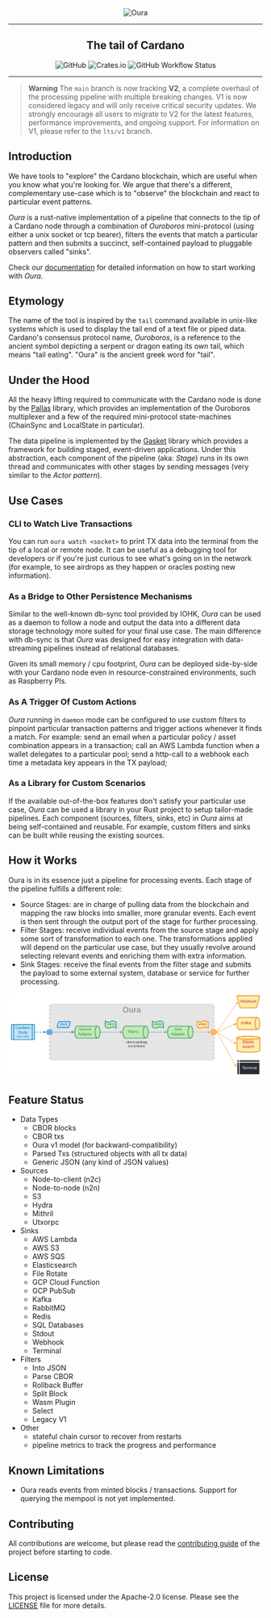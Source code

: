 <div align="center">
    <img src="assets/logo.svg" alt="Oura" width="500">
    <hr />
        <h2 align="center" style="border-bottom: none">The tail of Cardano</h2>
        <img alt="GitHub" src="https://img.shields.io/github/license/txpipe/oura" />
        <img alt="Crates.io" src="https://img.shields.io/crates/v/oura" />
        <img alt="GitHub Workflow Status" src="https://img.shields.io/github/actions/workflow/status/txpipe/oura/validate.yml" />
    <hr/>
</div>

> **Warning**
> The `main` branch is now tracking **V2**, a complete overhaul of the processing pipeline with multiple breaking changes. V1 is now considered legacy and will only receive critical security updates. We strongly encourage all users to migrate to V2 for the latest features, performance improvements, and ongoing support. For information on V1, please refer to the `lts/v1` branch.

## Introduction

We have tools to "explore" the Cardano blockchain, which are useful when you know what you're looking for. We argue that there's a different, complementary use-case which is to "observe" the blockchain and react to particular event patterns.

_Oura_ is a rust-native implementation of a pipeline that connects to the tip of a Cardano node through a combination of _Ouroboros_ mini-protocol (using either a unix socket or tcp bearer), filters the events that match a particular pattern and then submits a succinct, self-contained payload to pluggable observers called "sinks".

Check our [documentation](https://docs.txpipe.io/oura/v2) for detailed information on how to start working with _Oura_.

## Etymology

The name of the tool is inspired by the `tail` command available in unix-like systems which is used to display the tail end of a text file or piped data. Cardano's consensus protocol name, _Ouroboros_, is a reference to the ancient symbol depicting a serpent or dragon eating its own tail, which means "tail eating". "Oura" is the ancient greek word for "tail".

## Under the Hood

All the heavy lifting required to communicate with the Cardano node is done by the [Pallas](https://github.com/txpipe/pallas) library, which provides an implementation of the Ouroboros multiplexer and a few of the required mini-protocol state-machines (ChainSync and LocalState in particular).

The data pipeline is implemented by the [Gasket](https://github.com/construkts/gasket-rs) library which provides a framework for building staged, event-driven applications. Under this abstraction, each component of the pipeline (aka: _Stage_) runs in its own thread and communicates with other stages by sending messages (very similar to the _Actor pattern_).

## Use Cases

### CLI to Watch Live Transactions

You can run `oura watch <socket>` to print TX data into the terminal from the tip of a local or remote node. It can be useful as a debugging tool for developers or if you're just curious to see what's going on in the network (for example, to see airdrops as they happen or oracles posting new information).

### As a Bridge to Other Persistence Mechanisms

Similar to the well-known db-sync tool provided by IOHK, _Oura_ can be used as a daemon to follow a node and output the data into a different data storage technology more suited for your final use case. The main difference with db-sync is that _Oura_ was designed for easy integration with data-streaming pipelines instead of relational databases.

Given its small memory / cpu footprint, _Oura_ can be deployed side-by-side with your Cardano node even in resource-constrained environments, such as Raspberry PIs.

### As A Trigger Of Custom Actions

_Oura_ running in `daemon` mode can be configured to use custom filters to pinpoint particular transaction patterns and trigger actions whenever it finds a match. For example: send an email when a particular policy / asset combination appears in a transaction; call an AWS Lambda function when a wallet delegates to a particular pool; send a http-call to a webhook each time a metadata key appears in the TX payload;

### As a Library for Custom Scenarios

If the available out-of-the-box features don't satisfy your particular use case, _Oura_ can be used a library in your Rust project to setup tailor-made pipelines. Each component (sources, filters, sinks, etc) in _Oura_ aims at being self-contained and reusable. For example, custom filters and sinks can be built while reusing the existing sources.

## How it Works

Oura is in its essence just a pipeline for processing events. Each stage of the pipeline fulfills a different role:

- Source Stages: are in charge of pulling data from the blockchain and mapping the raw blocks into smaller, more granular events. Each event is then sent through the output port of the stage for further processing.
- Filter Stages: receive individual events from the source stage and apply some sort of transformation to each one. The transformations applied will depend on the particular use case, but they usually revolve around selecting relevant events and enriching them with extra information.
- Sink Stages: receive the final events from the filter stage and submits the payload to some external system, database or service for further processing.

![diagram](assets/diagram.png)

## Feature Status

- Data Types
  - CBOR blocks
  - CBOR txs
  - Oura v1 model (for backward-compatibility)
  - Parsed Txs (structured objects with all tx data)
  - Generic JSON (any kind of JSON values)
- Sources
  - Node-to-client (n2c)
  - Node-to-node (n2n)
  - S3
  - Hydra
  - Mithril
  - Utxorpc
- Sinks
  - AWS Lambda
  - AWS S3
  - AWS SQS
  - Elasticsearch
  - File Rotate
  - GCP Cloud Function
  - GCP PubSub
  - Kafka
  - RabbitMQ
  - Redis
  - SQL Databases
  - Stdout
  - Webhook
  - Terminal
- Filters
  - Into JSON
  - Parse CBOR
  - Rollback Buffer
  - Split Block
  - Wasm Plugin
  - Select
  - Legacy V1
- Other
  - stateful chain cursor to recover from restarts
  - pipeline metrics to track the progress and performance

## Known Limitations

- Oura reads events from minted blocks / transactions. Support for querying the mempool is not yet implemented.

## Contributing

All contributions are welcome, but please read the [contributing guide](.github/CONTRIBUTING.md#scope) of the project before starting to code.

## License

This project is licensed under the Apache-2.0 license. Please see the [LICENSE](LICENSE.md) file for more details.